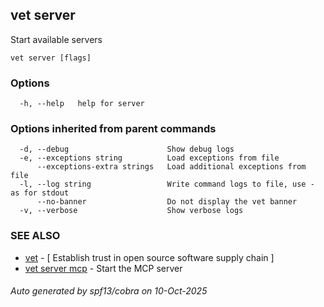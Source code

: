 ## vet server

Start available servers

```
vet server [flags]
```

### Options

```
  -h, --help   help for server
```

### Options inherited from parent commands

```
  -d, --debug                      Show debug logs
  -e, --exceptions string          Load exceptions from file
      --exceptions-extra strings   Load additional exceptions from file
  -l, --log string                 Write command logs to file, use - as for stdout
      --no-banner                  Do not display the vet banner
  -v, --verbose                    Show verbose logs
```

### SEE ALSO

* [vet](vet.md)	 - [ Establish trust in open source software supply chain ]
* [vet server mcp](vet_server_mcp.md)	 - Start the MCP server

###### Auto generated by spf13/cobra on 10-Oct-2025
